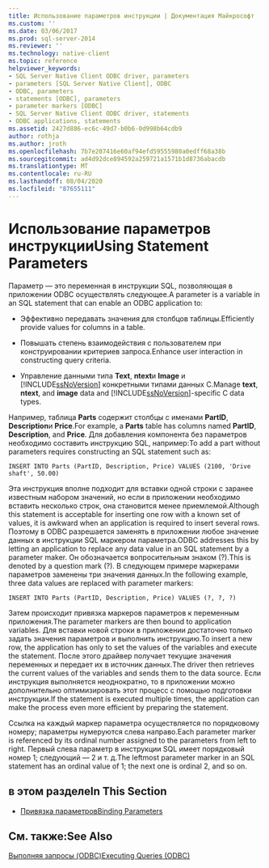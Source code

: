 ```yaml
---
title: Использование параметров инструкции | Документация Майкрософт
ms.custom: ''
ms.date: 03/06/2017
ms.prod: sql-server-2014
ms.reviewer: ''
ms.technology: native-client
ms.topic: reference
helpviewer_keywords:
- SQL Server Native Client ODBC driver, parameters
- parameters [SQL Server Native Client], ODBC
- ODBC, parameters
- statements [ODBC], parameters
- parameter markers [ODBC]
- SQL Server Native Client ODBC driver, statements
- ODBC applications, statements
ms.assetid: 2427d886-ec6c-49d7-b0b6-0d998b64cdb9
author: rothja
ms.author: jroth
ms.openlocfilehash: 7b7e207416e60af94efd59555980a0edff68a38b
ms.sourcegitcommit: ad4d92dce894592a259721a1571b1d8736abacdb
ms.translationtype: MT
ms.contentlocale: ru-RU
ms.lasthandoff: 08/04/2020
ms.locfileid: "87655111"
---
```

# <a name="using-statement-parameters"></a><span data-ttu-id="8a274-102">Использование параметров инструкции</span><span class="sxs-lookup"><span data-stu-id="8a274-102">Using Statement Parameters</span></span>
  <span data-ttu-id="8a274-103">Параметр — это переменная в инструкции SQL, позволяющая в приложении ODBC осуществлять следующее.</span><span class="sxs-lookup"><span data-stu-id="8a274-103">A parameter is a variable in an SQL statement that can enable an ODBC application to:</span></span>  
  
-   <span data-ttu-id="8a274-104">Эффективно передавать значения для столбцов таблицы.</span><span class="sxs-lookup"><span data-stu-id="8a274-104">Efficiently provide values for columns in a table.</span></span>  
  
-   <span data-ttu-id="8a274-105">Повышать степень взаимодействия с пользователем при конструировании критериев запроса.</span><span class="sxs-lookup"><span data-stu-id="8a274-105">Enhance user interaction in constructing query criteria.</span></span>  
  
-   <span data-ttu-id="8a274-106">Управление данными типа **Text**, **ntext**и **Image** и [!INCLUDE[ssNoVersion](../../includes/ssnoversion-md.md)] конкретными типами данных C.</span><span class="sxs-lookup"><span data-stu-id="8a274-106">Manage **text**, **ntext**, and **image** data and [!INCLUDE[ssNoVersion](../../includes/ssnoversion-md.md)]-specific C data types.</span></span>  
  
 <span data-ttu-id="8a274-107">Например, таблица **Parts** содержит столбцы с именами **PartID**, **Description**и **Price**.</span><span class="sxs-lookup"><span data-stu-id="8a274-107">For example, a **Parts** table has columns named **PartID**, **Description**, and **Price**.</span></span> <span data-ttu-id="8a274-108">Для добавления компонента без параметров необходимо составить инструкцию SQL, например:</span><span class="sxs-lookup"><span data-stu-id="8a274-108">To add a part without parameters requires constructing an SQL statement such as:</span></span>  
  
```  
INSERT INTO Parts (PartID, Description, Price) VALUES (2100, 'Drive shaft', 50.00)  
```  
  
 <span data-ttu-id="8a274-109">Эта инструкция вполне подходит для вставки одной строки с заранее известным набором значений, но если в приложении необходимо вставить несколько строк, она становится менее приемлемой.</span><span class="sxs-lookup"><span data-stu-id="8a274-109">Although this statement is acceptable for inserting one row with a known set of values, it is awkward when an application is required to insert several rows.</span></span> <span data-ttu-id="8a274-110">Поэтому в ODBC разрешается заменять в приложении любое значение данных в инструкции SQL маркером параметра.</span><span class="sxs-lookup"><span data-stu-id="8a274-110">ODBC addresses this by letting an application to replace any data value in an SQL statement by a parameter maker.</span></span> <span data-ttu-id="8a274-111">Он обозначается вопросительным знаком (?).</span><span class="sxs-lookup"><span data-stu-id="8a274-111">This is denoted by a question mark (?).</span></span> <span data-ttu-id="8a274-112">В следующем примере маркерами параметров заменены три значения данных.</span><span class="sxs-lookup"><span data-stu-id="8a274-112">In the following example, three data values are replaced with parameter markers:</span></span>  
  
```  
INSERT INTO Parts (PartID, Description, Price) VALUES (?, ?, ?)  
```  
  
 <span data-ttu-id="8a274-113">Затем происходит привязка маркеров параметров к переменным приложения.</span><span class="sxs-lookup"><span data-stu-id="8a274-113">The parameter markers are then bound to application variables.</span></span> <span data-ttu-id="8a274-114">Для вставки новой строки в приложении достаточно только задать значения параметров и выполнить инструкцию.</span><span class="sxs-lookup"><span data-stu-id="8a274-114">To insert a new row, the application has only to set the values of the variables and execute the statement.</span></span> <span data-ttu-id="8a274-115">После этого драйвер получает текущие значения переменных и передает их в источник данных.</span><span class="sxs-lookup"><span data-stu-id="8a274-115">The driver then retrieves the current values of the variables and sends them to the data source.</span></span> <span data-ttu-id="8a274-116">Если инструкция выполняется неоднократно, то в приложении можно дополнительно оптимизировать этот процесс с помощью подготовки инструкции.</span><span class="sxs-lookup"><span data-stu-id="8a274-116">If the statement is executed multiple times, the application can make the process even more efficient by preparing the statement.</span></span>  
  
 <span data-ttu-id="8a274-117">Ссылка на каждый маркер параметра осуществляется по порядковому номеру; параметры нумеруются слева направо.</span><span class="sxs-lookup"><span data-stu-id="8a274-117">Each parameter marker is referenced by its ordinal number assigned to the parameters from left to right.</span></span> <span data-ttu-id="8a274-118">Первый слева параметр в инструкции SQL имеет порядковый номер 1; следующий — 2 и т. д.</span><span class="sxs-lookup"><span data-stu-id="8a274-118">The leftmost parameter marker in an SQL statement has an ordinal value of 1; the next one is ordinal 2, and so on.</span></span>  
  
## <a name="in-this-section"></a><span data-ttu-id="8a274-119">в этом разделе</span><span class="sxs-lookup"><span data-stu-id="8a274-119">In This Section</span></span>  
  
-   [<span data-ttu-id="8a274-120">Привязка параметров</span><span class="sxs-lookup"><span data-stu-id="8a274-120">Binding Parameters</span></span>](using-statement-parameters-binding-parameters.md)  
  
## <a name="see-also"></a><span data-ttu-id="8a274-121">См. также:</span><span class="sxs-lookup"><span data-stu-id="8a274-121">See Also</span></span>  
 [<span data-ttu-id="8a274-122">Выполняя запросы &#40;ODBC&#41;</span><span class="sxs-lookup"><span data-stu-id="8a274-122">Executing Queries &#40;ODBC&#41;</span></span>](executing-queries-odbc.md)  
  
  
